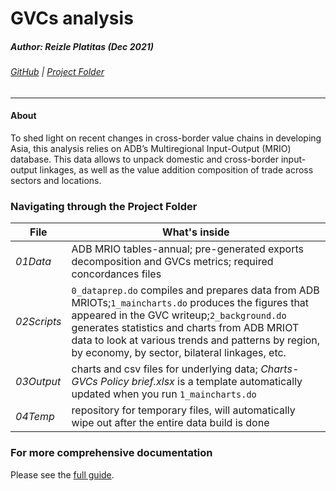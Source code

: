# GVCs analysis
##### Author: Reizle Platitas  (Dec 2021) 
###### [GitHub][myGH]  | [Project Folder][maindir]
---
#### About
To shed light on recent changes in cross-border value chains in developing Asia, this analysis relies on ADB’s Multiregional Input-Output (MRIO) database. This data allows to unpack domestic and cross-border input-output linkages, as well as the value addition composition of trade across sectors and locations.

### 	Navigating through the Project Folder
| File   | What's inside |
| ----------- | ----------- |
| _01Data_     |  ADB MRIO tables-annual; pre-generated exports decomposition and GVCs metrics; required concordances files |
| _02Scripts_   |  `0_dataprep.do` compiles and prepares data from ADB MRIOTs;`1_maincharts.do` produces the figures that appeared in the GVC writeup;`2_background.do` generates statistics and charts from ADB MRIOT data to look at various trends and patterns by region, by economy, by sector, bilateral linkages, etc.   |
| _03Output_   | charts and csv files for underlying data; _Charts-GVCs Policy brief.xlsx_ is a template automatically updated when you run `1_maincharts.do` |
| _04Temp_   | repository for temporary files, will automatically wipe out after the entire data build is done |

### 	For more comprehensive documentation 
Please see the [full guide][guidedoc].


[myGH]:https://github.com/reizlejade/regionalization-of-value-chains
[maindir]:https://asiandevbank.sharepoint.com/:f:/r/teams/org_ermr/ADO/2022/ADO/Part%20I/External%20Sector/Reizle/GVCs%20research?csf=1&web=1&e=aaOYp3
[guidedoc]:https://asiandevbank.sharepoint.com/:w:/r/teams/org_ermr/ADO/2022/ADO/Part%20I/External%20Sector/Reizle/GVCs%20research/05Documentation%26Notes/GVCs%20analysis%20full%20guide.docx?d=w6fea1a9d6cfc4f859508676bf064c02e&csf=1&web=1&e=MzJbs1
